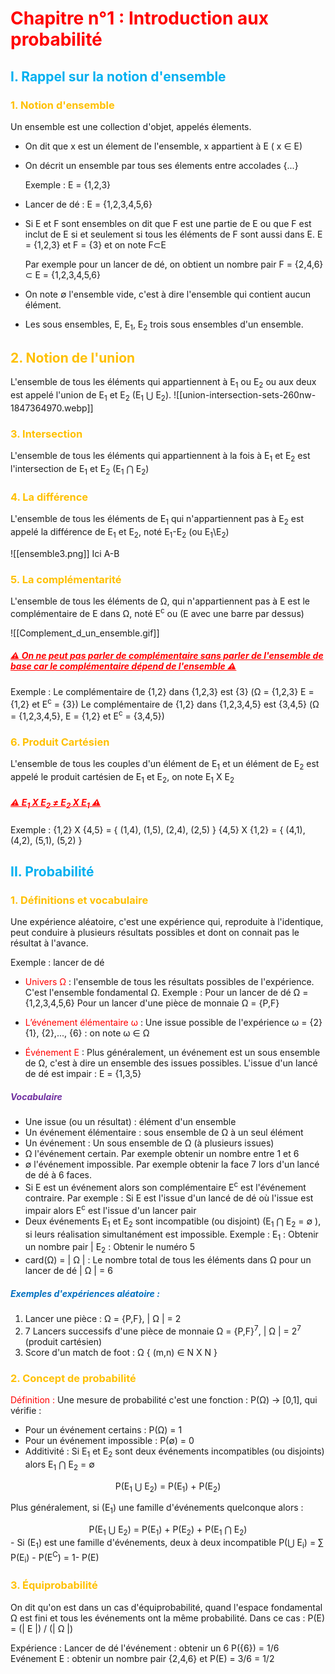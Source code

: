# <span style="color:rgb(255, 0, 0)">Chapitre n°1 : Introduction aux probabilité</span> 

## <font color="#00b0f0">I. Rappel sur la notion d'ensemble</font> 
### <font color="#ffc000">1. Notion d'ensemble</font>
Un ensemble est une collection d'objet, appelés élements.
- On dit que x est un élement de l'ensemble, x appartient à E ( x ∈ E)
- On décrit un ensemble par tous ses élements entre accolades {...}
  
  Exemple : E = {1,2,3}
  
- Lancer de dé : E = {1,2,3,4,5,6}
- Si E et F sont ensembles on dit que F est une partie de E ou que F est inclut de E si et seulement si tous les éléments de F sont aussi dans E. E = {1,2,3} et F = {3} et on note  F⊂E 
  
  Par exemple pour un lancer de dé, on obtient un nombre pair F = {2,4,6} ⊂ E = {1,2,3,4,5,6}
- On note ∅ l'ensemble vide, c'est à dire l'ensemble qui contient aucun élément.
- Les sous ensembles, E, E<sub>1</sub>, E<sub>2</sub> trois sous ensembles d'un ensemble.
  
## <font color="#ffc000">2. Notion de l'union </font>
L'ensemble de tous les éléments qui appartiennent à E<sub>1</sub> ou E<sub>2</sub> ou aux deux est appelé l'union de E<sub>1</sub> et E<sub>2</sub> (E<sub>1</sub> ⋃ E<sub>2</sub>).
![[union-intersection-sets-260nw-1847364970.webp]]
### <font color="#ffc000">3. Intersection</font>
L'ensemble de tous les éléments qui appartiennent à la fois à E<sub>1</sub> et E<sub>2</sub> est l'intersection de E<sub>1</sub> et E<sub>2</sub> (E<sub>1</sub> ⋂ E<sub>2</sub>)

### <font color="#ffc000">4. La différence </font>
L'ensemble de tous les éléments de E<sub>1</sub> qui n'appartiennent pas à E<sub>2</sub> est appelé la différence de E<sub>1</sub> et E<sub>2</sub>, noté E<sub>1</sub>-E<sub>2</sub> (ou E<sub>1</sub>\E<sub>2</sub>)

![[ensemble3.png]]
Ici A-B

### <font color="#ffc000">5. La complémentarité</font>
L'ensemble de tous les éléments de Ω, qui n'appartiennent pas à E est le complémentaire de E dans Ω, noté E<sup>c</sup> ou (E avec une barre par dessus)

![[Complement_d_un_ensemble.gif]]



##### <font color="#ff0000"> <u>⚠ On ne peut pas parler de complémentaire sans parler de l'ensemble de base car le complémentaire dépend de l'ensemble ⚠</u></font>

Exemple : Le complémentaire de {1,2} dans {1,2,3} est {3} (Ω = {1,2,3} E = {1,2} et E<sup>c</sup> = {3})
		 Le complémentaire de {1,2} dans {1,2,3,4,5} est {3,4,5} (Ω = {1,2,3,4,5}, E = {1,2} et E<sup>c</sup> = {3,4,5})


### <font color="#ffc000">6. Produit Cartésien</font>
L'ensemble de tous les couples d'un élément de E<sub>1</sub> et un élément de E<sub>2</sub> est appelé le produit cartésien de E<sub>1</sub> et E<sub>2</sub>, on note E<sub>1</sub> X E<sub>2</sub>

##### <font color="#ff0000"><u>⚠ E<sub>1</sub> X E<sub>2</sub> ≠ E<sub>2</sub> X E<sub>1</sub> ⚠</u> </font>

Exemple : 
	{1,2} X {4,5} = { (1,4), (1,5), (2,4), (2,5) }
	{4,5} X {1,2} = { (4,1), (4,2), (5,1), (5,2) }


## <font color="#00b0f0">II. Probabilité</font> 

### <font color="#ffc000">1. Définitions et vocabulaire</font>
Une expérience aléatoire, c'est une expérience qui, reproduite à l'identique, peut conduire à plusieurs résultats possibles et dont on connait pas le résultat à l'avance.

Exemple : lancer de dé

- <font color="#ff0000">Univers Ω</font> : l'ensemble de tous les résultats possibles de l'expérience.
  C'est l'ensemble fondamental Ω.
  Exemple : Pour un lancer de dé Ω = {1,2,3,4,5,6}
	  Pour un lancer d'une pièce de monnaie Ω = {P,F}

- <font color="#ff0000">L’événement élémentaire ω</font> : Une issue possible de l'expérience ω = {2}
  {1}, {2},..., {6} : on note ω ∈ Ω 

- <font color="#ff0000">Événement E</font> : Plus généralement, un événement est un sous ensemble de Ω, c'est à dire un ensemble des issues possibles. L'issue d'un lancé de dé est impair : E = {1,3,5}


##### <font color="#7030a0">Vocabulaire</font>
- Une issue (ou un résultat) : élément d'un ensemble
- Un événement élémentaire : sous ensemble de Ω à un seul élément 
- Un événement : Un sous ensemble de Ω (à plusieurs issues)
- Ω l'événement certain. Par exemple obtenir un nombre entre 1 et 6
- ∅ l'événement impossible. Par exemple obtenir la face 7 lors d'un lancé de dé à 6 faces.
- Si E est un événement alors son complémentaire E<sup>c</sup> est l'événement contraire.
  Par exemple : Si E est l'issue d'un lancé de dé où l'issue est impair alors E<sup>c</sup> est l'issue d'un lancer pair
- Deux événements E<sub>1</sub> et E<sub>2</sub> sont incompatible (ou disjoint) (E<sub>1</sub> ⋂ E<sub>2</sub> = ∅ ), si leurs réalisation simultanément est impossible.
  Exemple : E<sub>1</sub> : Obtenir un nombre pair | E<sub>2</sub> : Obtenir le numéro 5
- card(Ω) = | Ω |  : Le nombre total de tous les éléments dans Ω pour un lancer de dé | Ω | = 6


##### <font color="#0070c0">Exemples d'expériences aléatoire :</font>

1. Lancer une pièce : Ω = {P,F}, | Ω | = 2
2. 7 Lancers successifs d'une pièce de monnaie Ω = {P,F}<sup>7</sup>, | Ω | = 2<sup>7</sup> (produit cartésien) 
3. Score d'un match de foot : Ω { (m,n) ∈ N X N }


### <font color="#ffc000">2. Concept de probabilité</font>

<font color="#ff0000">Définition : </font> 
Une mesure de probabilité c'est une fonction : P(Ω) → [0,1], qui vérifie :
- Pour un événement certains : P(Ω) = 1 
- Pour un événement impossible : P(∅) = 0
- Additivité : Si E<sub>1</sub> et E<sub>2</sub> sont deux événements incompatibles (ou disjoints) alors E<sub>1</sub> ⋂ E<sub>2</sub> = ∅ 

<center>  P(E<sub>1</sub> ⋃ E<sub>2</sub>) = P(E<sub>1</sub>) + P(E<sub>2</sub>)</center>
  
  Plus généralement, si (E<sub>1</sub>) une famille d'événements quelconque alors : 
  <center>  P(E<sub>1</sub> ⋃ E<sub>2</sub>) = P(E<sub>1</sub>) + P(E<sub>2</sub>) + P(E<sub>1</sub> ⋂ E<sub>2</sub>)</center>
  - Si (E<sub>1</sub>) est une famille d'événements, deux à deux incompatible P(⋃ E<sub>i</sub>) = ∑ P(E<sub>i</sub>)
  - P(E<sup>C</sup>) = 1- P(E)


### <font color="#ffc000">3. Équiprobabilité</font>
On dit qu'on est dans un cas d'équiprobabilité, quand l'espace fondamental Ω est fini et tous les événements ont la même probabilité.
Dans ce cas : P(E) = (| E |) / (| Ω |)

Expérience : Lancer de dé l'événement : obtenir un 6 P({6}) = 1/6 
Evénement E : obtenir un nombre pair {2,4,6} et P(E) = 3/6 = 1/2